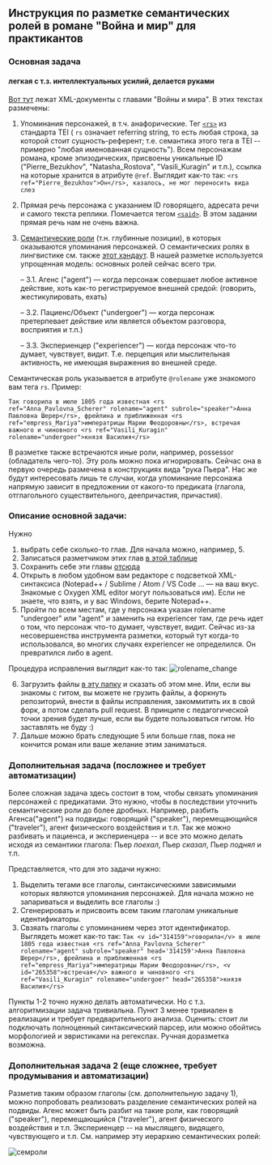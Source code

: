 ## Инструкция по разметке семантических ролей в романе "Война и мир" для практикантов


### Основная задача 
#### легкая с т.з. интеллектуальных усилий, делается руками

[Вот тут](https://github.com/DanilSko/tolstoy_practice_2020/tree/master/markup) лежат XML-документы с главами "Войны и мира". В этих текстах размечены:

1. Упоминания персонажей, в т.ч. анафорические. Тег [```<rs>```](https://tei-c.org/release/doc/tei-p5-doc/en/html/ref-rs.html) из стандарта TEI ( ```rs``` означает referring string, то есть любая строка, за которой стоит сущность-референт; т.е. семантика этого тега в TEI -- примерно "любая именованная сущность"). Всем персонажам романа, кроме эпизодических, присвоены уникальные ID ("Pierre_Bezukhov", "Natasha_Rostova", "Vasili_Kuragin" и т.п.), ссылка на которые хранится в атрибуте ``` @ref ```. Выглядит как-то так:
```<rs ref="Pierre_Bezukhov">Он</rs>, казалось, не мог переносить вида слез```

1. Прямая речь персонажа с указанием ID говорящего, адресата речи и самого текста реплики. Помечается тегом [```<said>```](https://tei-c.org/release/doc/tei-p5-doc/en/html/ref-said.html). В этом задании прямая речь нам не очень важна. 

1. [Семантические роли](https://ru.wikipedia.org/wiki/%D0%A1%D0%B5%D0%BC%D0%B0%D0%BD%D1%82%D0%B8%D1%87%D0%B5%D1%81%D0%BA%D0%B0%D1%8F_%D1%80%D0%BE%D0%BB%D1%8C) (т.н. глубинные позиции), в которых оказываются упоминания персонажей. О семантических ролях в лингвистике см. также [этот хэндаут](http://www.philol.msu.ru/~otipl/new/main/courses/syntax/05_Semroli_i_interfejs.pdf). В нашей разметке используется упрощенная модель: основных ролей сейчас всего три.

      – 3.1. Агенс ("agent") — когда персонаж совершает любое активное действие, хоть как-то регистрируемое внешней средой: (говорить, жестикулировать, ехать)
      
      – 3.2. Пациенс/Объект ("undergoer") — когда персонаж претерпевает действие или является объектом разговора, восприятия и т.п.)
      
      – 3.3. Экспериенцер ("experiencer") — когда персонаж что-то думает, чувствует, видит. Т.е. перцепция или мыслительная активность, не имеющая выражения во внешней среде. 

Семантическая роль указывается в атрибуте ``` @rolename ``` уже знакомого вам тега ```rs```. Пример:

 ```Так говорила в июле 1805 года известная <rs ref="Anna_Pavlovna_Scherer" rolename="agent" subrole="speaker">Анна Павловна Шерер</rs>, фрейлина и приближенная <rs ref="empress_Mariya">императрицы Марии Феодоровны</rs>, встречая важного и чиновного <rs ref="Vasili_Kuragin" rolename="undergoer">князя Василия</rs>```

В разметке также встречаются иные роли, например, possessor (обладатель чего-то). Эту роль можно пока игнорировать. Сейчас она в первую очередь размечена в конструкциях вида "рука Пьера". Нас же будут интересовать лишь те случаи, когда упоминание персонажа напрямую зависит в предложении от какого-то предиката (глагола, отглагольного существительного, деепричастия, причастия).  

### Описание основной задачи:

Нужно 
1. выбрать себе сколько-то глав. Для начала можно, например, 5.
2. Записаться разметчиком этих глав [в этой таблице](https://docs.google.com/spreadsheets/d/1SrwyElciSO9hX0Gy0CqIHlS-VEqfB1n_JBLHz8EhmI0/edit?usp=sharing)
3. Сохранить себе эти главы [отсюда](https://github.com/DanilSko/tolstoy_practice_2020/tree/master/markup)
4. Открыть в любом удобном вам редакторе с подсветкой XML-синтаксиса (Notepad++ / Sublime / Atom / VS Code  ... — на ваш вкус. Знакомые с Oxygen XML editor могут пользоваться им). Если не знаете, что взять, и у вас Windows, берите Notepad++.
5. Пройти по всем местам, где у персонажа указан rolename "undergoer" или "agent" и заменить на experiencer там, где речь идет о том, что персонаж что-то думает, чувствует, видит. Сейчас из-за несовершенства инструмента разметки, который тут когда-то использовался, во многих случаях experiencer не определился. Он превратился либо в agent. 

Процедура исправления выглядит как-то так: 
![rolename_change](rolename_change.gif)
 
6. Загрузить файлы [в эту папку](https://drive.google.com/drive/folders/1qNfOc-1fBhqKZyLSKaBAXGcZu-B-4mH-?usp=sharing) и сказать об этом мне. Или, если вы знакомы с гитом, вы можете не грузить файлы, а форкнуть репозиторий, внести в файлы исправления, закоммитить их в свой форк, а потом сделать pull request. В принципе с педагогической точки зрения будет лучше, если вы будете пользоваться гитом. Но заставлять не буду :) 
7. Дальше можно брать следующие 5 или больше глав, пока не кончится роман или ваше желание этим заниматься. 

### Дополнительная задача (посложнее и требует автоматизации)

Более сложная задача здесь состоит в том, чтобы связать упоминания персонажей с предикатами. Это нужно, чтобы в последствии уточнить семантические роли до более дробных. Например, разбить Агенса("agent") на подвиды: говорящий ("speaker"), перемещающийся ("traveler"), агент физического воздействия и т.п. Так же можно разбивать и пациенса, и экспериенцера -- и все это можно делать исходя из семантики глагола: Пьер *поехал*, Пьер *сказал*, Пьер *поднял* и т.п. 

Представляется, что для это задачи нужно: 

1. Выделить тегами все глаголы, синтаксическими зависимыми которых являются упоминания персонажей. Для начала можно не запариваться и выделить все глаголы :)  
2. Сгенерировать и присвоить всем таким глаголам уникальные идентификаторы. 
3. Свзяать глаголы с упоминанием через этот идентификатор. Выглядеть может как-то так: 
``` Так <v id="314159">говорила</v> в июле 1805 года известная <rs ref="Anna_Pavlovna_Scherer" rolename="agent" subrole="speaker" head='314159'>Анна Павловна Шерер</rs>, фрейлина и приближенная <rs ref="empress_Mariya">императрицы Марии Феодоровны</rs>, <v id="265358">встречая</v> важного и чиновного <rs ref="Vasili_Kuragin" rolename="undergoer" head="265358">князя Василия</rs> ```

Пункты 1-2 точно нужно делать автоматически. Но с т.з. алгоритмизации задача тривиальна. Пункт 3 менее тривиален в реализации и требует предварительного анализа. Оценить: стоит ли подключать полноценный синтаксический парсер, или можно обойтись морфологией и эвристиками на регекспах. Ручная доразметка возможна. 

### Дополнительная задача 2 (еще сложнее, требует продумывания и автоматизации)

Разметив таким образом глаголы (см. дополнительную задачу 1), можно попробовать реализовать разделение семантических ролей на подвиды. Агенс может быть разбит на такие роли, как говорящий ("speaker"), перемещающийся ("traveler"), агент физического воздействия и т.п. Экспериенцер -- на мыслящего, видящего, чувствующего и т.п. См. например эту иерархию семантических ролей:

![семроли](https://www.researchgate.net/profile/Eugenia_Giuglea/publication/309726751/figure/fig1/AS:425466042556417@1478450417667/Continuum-from-verb-specific-semantic-roles-to-grammatical-relations-Van-Valin-2001p-2.png) 
